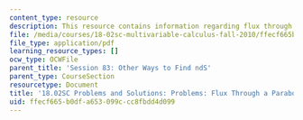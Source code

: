 ```yaml
---
content_type: resource
description: This resource contains information regarding flux through a paraboloid.
file: /media/courses/18-02sc-multivariable-calculus-fall-2010/ffecf665b0dfa653099ccc8fbdd4d099_MIT18_02SC_pb_83_comb.pdf
file_type: application/pdf
learning_resource_types: []
ocw_type: OCWFile
parent_title: 'Session 83: Other Ways to Find ndS'
parent_type: CourseSection
resourcetype: Document
title: '18.02SC Problems and Solutions: Problems: Flux Through a Paraboloid'
uid: ffecf665-b0df-a653-099c-cc8fbdd4d099
---
```


